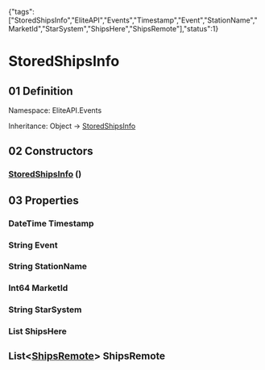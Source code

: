 {"tags":["StoredShipsInfo","EliteAPI","Events","Timestamp","Event","StationName","MarketId","StarSystem","ShipsHere","ShipsRemote"],"status":1}

# StoredShipsInfo

## 01 Definition

Namespace: <span class='code'>EliteAPI.Events</span>

Inheritance: <span class='code'>Object</span> → <span class='code'>[StoredShipsInfo](../../EliteAPI/Events/StoredShipsInfo.html)</span>

## 02 Constructors

### <span class='code'>[StoredShipsInfo](../../EliteAPI/Events/StoredShipsInfo.html)</span> ()

## 03 Properties

### <span class='code'>DateTime</span> Timestamp

### <span class='code'>String</span> Event

### <span class='code'>String</span> StationName

### <span class='code'>Int64</span> MarketId

### <span class='code'>String</span> StarSystem

### <span class='code'>List<Object></span> ShipsHere

### <span class='code'>List<[ShipsRemote](../../EliteAPI/Events/ShipsRemote.html)></span> ShipsRemote

